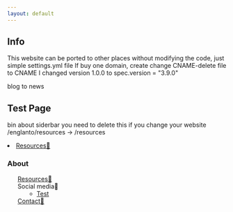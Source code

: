 ```yaml
---
layout: default
---
```


## Info
This website can be ported to other places without modifying the code, just simple settings.yml file
If buy one domain, create change CNAME-delete file to CNAME
I changed version 1.0.0 to  spec.version       = "3.9.0"

blog to news

## Test Page


bin
about siderbar you need to delete this if you change your website /englanto/resources -> /resources <li><a href="/englanto/resources">Resources📖</a></li>



<h3 class="fw-bold border-bottom pb-3 mb-5">About</h3>
<ul>
    <li><a href="/resources">Resources📖</a></li>
    <li>Social media📱
    <ul>
        <li><a href="/test">Test</a></li>
    </ul>
    </li>
    <li><a href="/contact">Contact📧</a></li>
</ul>

<style>
    /* To create a hyperlink in HTML without an underline 
    a {
      text-decoration: none;
      color: blue;
    }*/
    /* Remove bullets from the outer list */
    ul {
      list-style-type: none;
    }
    
    /* Add bullets to the nested list */
    ul ul {
      list-style-type: circle;
    }
    
    /* Indent the nested list */
    ul ul {
      margin-left: 20px;
    }
</style>
